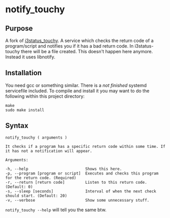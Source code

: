 # notify\_touchy


## Purpose
A fork of [i3status_touchy](https://github.com/Bandie/i3status_touchy). 
A service which checks the return code of a program/script and notifies you if it has a bad return code. 
In i3status-touchy there will be a file created. This doesn't happen here anymore. Instead it uses libnotify.


## Installation
You need gcc or something similar. There is a *not finished* systemd servicefile included. 
To compile and install it you may want to do the following within this project directory:

```
make
sudo make install
```


## Syntax

```
notify_touchy ( arguments )

It checks if a program has a specific return code within some time. If it has not a notification will appear.

Arguments:

-h, --help                         Shows this here.
-p, --program [program or script]  Executes and checks this program for the return code. (Required)
-r, --return [return code]         Listen to this return code. (Default: 0)
-s, --sleep [seconds]              Interval of when the next check should start. (Default: 20)
-v, --verbose                      Show some unnecessary stuff.

```

`notify_touchy --help` will tell you the same btw.


